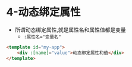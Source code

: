 # 4-动态绑定属性

- 所谓动态绑定属性,就是属性名和属性值都是变量
    - `:属性名="变量名"`

```html
<template id="my-app">
    <div :[name]="value">动态绑定属性和值</div>
</template>
```